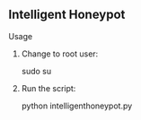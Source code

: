 ## Intelligent Honeypot

Usage

1. Change to root user:

      sudo su
      
2. Run the script:

      python intelligenthoneypot.py
